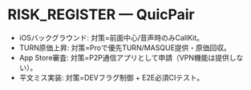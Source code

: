 # RISK_REGISTER — QuicPair

- iOSバックグラウンド: 対策=前面中心/音声時のみCallKit。  
- TURN原価上昇: 対策=Proで優先TURN/MASQUE提供・原価回収。  
- App Store審査: 対策=P2P通信アプリとして申請（VPN機能は提供しない）。  
- 平文ミス実装: 対策=DEVフラグ制御 + E2E必須CIテスト。  
